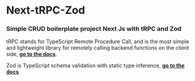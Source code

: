 # Next-tRPC-Zod

### Simple CRUD boilerplate project Next Js with tRPC and Zod

tRPC stands for TypeScript Remote Procedure Call, and is the most simple and lightweight library for remotely calling backend functions on the client side, [**go to the docs**](https://trpc.io/docs).

Zod is TypeScript schema validation with static type inference, [**go to the docs**](https://zod.dev/).